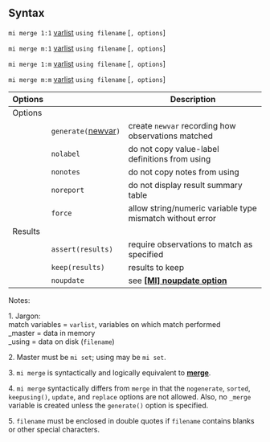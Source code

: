 ## Syntax

`mi merge 1:1`
[varlist](http://www.stata.com/help.cgi?varlist)
`using filename` \[`, options`\]

`mi merge m:1`
[varlist](http://www.stata.com/help.cgi?varlist)
`using filename` \[`, options`\]

`mi merge 1:m`
[varlist](http://www.stata.com/help.cgi?varlist)
`using filename` \[`, options`\]

`mi merge m:m`
[varlist](http://www.stata.com/help.cgi?varlist)
`using filename` \[`, options`\]

| Options |                                                                                         | Description                                                                                                                  |
|---------|-----------------------------------------------------------------------------------------|------------------------------------------------------------------------------------------------------------------------------|
| Options |                                                                                         |                                                                                                                              |
|         | `generate(`[newvar](http://www.stata.com/help.cgi?newvar)`)` | create `newvar` recording how observations matched                                                                           |
|         | `nolabel`                                                                               | do not copy value-label definitions from using                                                                               |
|         | `nonotes`                                                                               | do not copy notes from using                                                                                                 |
|         | `noreport`                                                                              | do not display result summary table                                                                                          |
|         | `force`                                                                                 | allow string/numeric variable type mismatch without error                                                                    |
| Results |                                                                                         |                                                                                                                              |
|         | `assert(results)`                                                                   | require observations to match as specified                                                                                   |
|         | `keep(results)`                                                                     | results to keep                                                                                                              |
|         | `noupdate`                                                                              | see **[<strong>[MI] noupdate option</strong>](http://www.stata.com/help.cgi?mi_noupdate_option)** |

Notes:

1\. Jargon:  
match variables = `varlist`, variables on which match performed  
<span class="nowrap"> _master = data in memory  
<span class="nowrap"> _using = data on disk (`filename`)

2\. Master must be `mi set`; using may be `mi set`.

3\. `mi merge` is syntactically and logically equivalent to
**[<strong>merge</strong>](http://www.stata.com/help.cgi?merge)**.

4\. `mi merge` syntactically differs from `merge` in that the
`nogenerate`, `sorted`, `keepusing()`, `update`, and `replace` options
are not allowed. Also, no `_merge` variable is created unless the
`generate()` option is specified.

5\. `filename` must be enclosed in double quotes if `filename` contains
blanks or other special characters.
